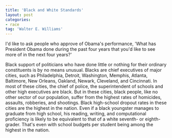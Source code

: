 ```yaml
---
title: 'Black and White Standards'
layout: post
categories:
- race
tag: 'Walter E. Williams'
---
```


I'd like to ask people who approve of Obama's performance, 'What has President Obama done during the past four years that you'd like to see more of in the next four years?'  
  
Black support of politicians who have done little or nothing for their ordinary constituents is by no means unusual. Blacks are chief executives of major cities, such as Philadelphia, Detroit, Washington, Memphis, Atlanta, Baltimore, New Orleans, Oakland, Newark, Cleveland, and Cincinnati. In most of these cities, the chief of police, the superintendent of schools and other high executives are black. But in these cities, black people, like no other sector of our population, suffer from the highest rates of homicides, assaults, robberies, and shootings. Black high-school dropout rates in these cities are the highest in the nation. Even if a black youngster manages to graduate from high school, his reading, writing, and computational proficiency is likely to be equivalent to that of a white seventh- or eighth-grader. That's even with school budgets per student being among the highest in the nation.